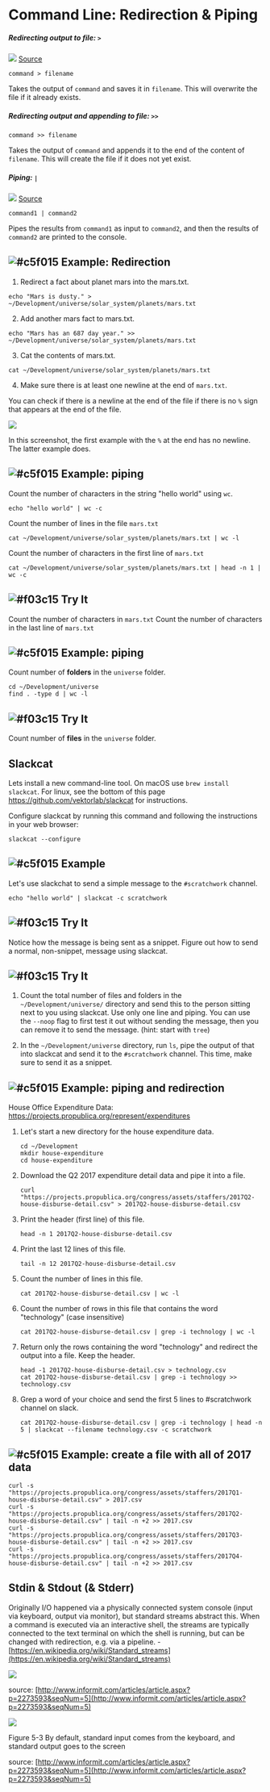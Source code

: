 # Command Line: Redirection & Piping

##### Redirecting output to file: `>`

![](http://www.informit.com/content/images/chap5_9780133927313/elementLinks/05fig04.jpg) [Source](http://www.informit.com/articles/article.aspx?p=2273593&seqNum=5)

```
command > filename
```

Takes the output of `command` and saves it in `filename`. This will overwrite the file if it already exists.

##### Redirecting output and appending to file: `>>`

```
command >> filename
```

Takes the output of `command` and appends it to the end of the content of `filename`. This will create the file if it does not yet exist.

##### Piping: `|`

![](https://www.evernote.com/shard/s150/sh/85196657-a9d4-4ae5-a212-225d6c51c14c/9afdbbe4f4da9789/res/57476e92-9833-4887-9e95-3f2644475598/skitch.png?resizeSmall&width=832) [Source](https://en.wikipedia.org/wiki/Pipeline_(Unix))

```
command1 | command2
```

Pipes the results from `command1` as input to `command2`, and then the results of `command2` are printed to the console.

## ![#c5f015](https://placehold.it/15/c5f015/000000?text=+) Example: Redirection

1. Redirect a fact about planet mars into the mars.txt.

```
echo "Mars is dusty." > ~/Development/universe/solar_system/planets/mars.txt
```

2. Add another mars fact to mars.txt.

```
echo "Mars has an 687 day year." >> ~/Development/universe/solar_system/planets/mars.txt
```

3. Cat the contents of mars.txt.

```
cat ~/Development/universe/solar_system/planets/mars.txt
```

4. Make sure there is at least one newline at the end of `mars.txt`.

  You can check if there is a newline at the end of the file if there is no `%` sign that appears at the end of the file.

  ![](https://i.imgur.com/k8XBUQF.png)

  In this screenshot, the first example with the `%` at the end has no newline. The latter example does.

## ![#c5f015](https://placehold.it/15/c5f015/000000?text=+) Example: piping

Count the number of characters in the string "hello world" using `wc`.

```
echo "hello world" | wc -c
```

Count the number of lines in the file `mars.txt`

```
cat ~/Development/universe/solar_system/planets/mars.txt | wc -l
```

Count the number of characters in the first line of `mars.txt`

```
cat ~/Development/universe/solar_system/planets/mars.txt | head -n 1 | wc -c
```

## ![#f03c15](https://placehold.it/15/f03c15/000000?text=+) Try It

Count the number of characters in `mars.txt`
Count the number of characters in the last line of `mars.txt`


## ![#c5f015](https://placehold.it/15/c5f015/000000?text=+) Example: piping

Count number of **folders** in the `universe` folder.

```
cd ~/Development/universe
find . -type d | wc -l
```

## ![#f03c15](https://placehold.it/15/f03c15/000000?text=+) Try It

Count number of **files** in the `universe` folder.

## Slackcat

Lets install a new command-line tool. On macOS use `brew install slackcat`. For linux, see the bottom of this page https://github.com/vektorlab/slackcat for instructions.

Configure slackcat by running this command and following the instructions in your web browser:

```
slackcat --configure
```

## ![#c5f015](https://placehold.it/15/c5f015/000000?text=+) Example

Let's use slackchat to send a simple message to the `#scratchwork` channel.

```
echo "hello world" | slackcat -c scratchwork
```

## ![#f03c15](https://placehold.it/15/f03c15/000000?text=+) Try It

Notice how the message is being sent as a snippet. Figure out how to send a normal, non-snippet, message using slackcat.

<!--
echo "hello" | slackcat -t -s -c scratchwork
-->

## ![#f03c15](https://placehold.it/15/f03c15/000000?text=+) Try It

1. Count the total number of files and folders in the `~/Development/universe/` directory and send this to the person sitting next to you using slackcat. Use only one line and piping. You can use the `--noop` flag to first test it out without sending the message, then you can remove it to send the message. (hint: start with `tree`)

<!--
cd ~/Development/universe/solar_system/planets
tree | wc -l | slackcat -s -c scratchwork
-->

2. In the `~/Development/universe` directory, run `ls`, pipe the output of that into slackcat and send it to the `#scratchwork` channel. This time, make sure to send it as a snippet.

<!--
cd ~/Development/universe/solar_system
tree | slackcat -c scratchwork
-->

## ![#c5f015](https://placehold.it/15/c5f015/000000?text=+) Example: piping and redirection

House Office Expenditure Data: https://projects.propublica.org/represent/expenditures

1. Let's start a new directory for the house expenditure data.

    ```
    cd ~/Development
    mkdir house-expenditure
    cd house-expenditure
    ```

4. Download the Q2 2017 expenditure detail data and pipe it into a file.

    ```
    curl "https://projects.propublica.org/congress/assets/staffers/2017Q2-house-disburse-detail.csv" > 2017Q2-house-disburse-detail.csv
    ```

5. Print the header (first line) of this file.

    ```
    head -n 1 2017Q2-house-disburse-detail.csv
    ```

6. Print the last 12 lines of this file.

    ```
    tail -n 12 2017Q2-house-disburse-detail.csv
    ```

7. Count the number of lines in this file.

    ```
    cat 2017Q2-house-disburse-detail.csv | wc -l
    ```

8. Count the number of rows in this file that contains the word "technology" (case insensitive)

    ```
    cat 2017Q2-house-disburse-detail.csv | grep -i technology | wc -l
    ```

9. Return only the rows containing the word "technology" and redirect the output into a file. Keep the header.

    ```
    head -1 2017Q2-house-disburse-detail.csv > technology.csv
    cat 2017Q2-house-disburse-detail.csv | grep -i technology >> technology.csv
    ```

10. Grep a word of your choice and send the first 5 lines to #scratchwork channel on slack.

    ```
    cat 2017Q2-house-disburse-detail.csv | grep -i technology | head -n 5 | slackcat --filename technology.csv -c scratchwork
    ```

## ![#c5f015](https://placehold.it/15/c5f015/000000?text=+) Example: create a file with all of 2017 data

```
curl -s "https://projects.propublica.org/congress/assets/staffers/2017Q1-house-disburse-detail.csv" > 2017.csv
curl -s "https://projects.propublica.org/congress/assets/staffers/2017Q2-house-disburse-detail.csv" | tail -n +2 >> 2017.csv
curl -s "https://projects.propublica.org/congress/assets/staffers/2017Q3-house-disburse-detail.csv" | tail -n +2 >> 2017.csv
curl -s "https://projects.propublica.org/congress/assets/staffers/2017Q4-house-disburse-detail.csv" | tail -n +2 >> 2017.csv
```

## Stdin & Stdout (& Stderr)

Originally I/O happened via a physically connected system console (input via keyboard, output via monitor), but standard streams abstract this. When a command is executed via an interactive shell, the streams are typically connected to the text terminal on which the shell is running, but can be changed with redirection, e.g. via a pipeline. - [https://en.wikipedia.org/wiki/Standard_streams](https://en.wikipedia.org/wiki/Standard_streams)

![](http://www.informit.com/content/images/chap5_9780133927313/elementLinks/05fig02.jpg)

source: [http://www.informit.com/articles/article.aspx?p=2273593&seqNum=5](http://www.informit.com/articles/article.aspx?p=2273593&seqNum=5)

![](http://www.informit.com/content/images/chap5_9780133927313/elementLinks/05fig03.jpg)

Figure 5-3 By default, standard input comes from the keyboard, and standard output goes to the screen

source: [http://www.informit.com/articles/article.aspx?p=2273593&seqNum=5](http://www.informit.com/articles/article.aspx?p=2273593&seqNum=5)
